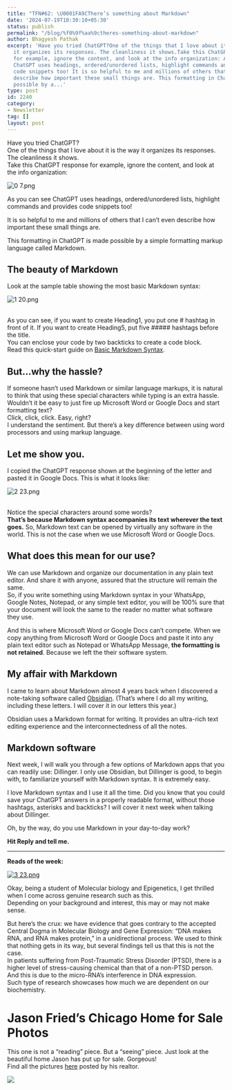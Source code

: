 ```yaml
---
title: "TFN#62: \U0001FA9CThere’s something about Markdown"
date: '2024-07-19T10:30:10+05:30'
status: publish
permalink: "/blog/%f0%9f%aa%9ctheres-something-about-markdown"
author: Bhagyesh Pathak
excerpt: 'Have you tried ChatGPT?One of the things that I love about it is the way
  it organizes its responses. The cleanliness it shows.Take this ChatGPT response
  for example, ignore the content, and look at the info organization: As you can see
  ChatGPT uses headings, ordered/unordered lists, highlight commands and provides
  code snippets too! It is so helpful to me and millions of others that I can''t even
  describe how important these small things are. This formatting in ChatGPT is made
  possible by a...'
type: post
id: 2240
category:
- Newsletter
tag: []
layout: post
---
```


Have you tried ChatGPT?  
One of the things that I love about it is the way it organizes its responses. The cleanliness it shows.  
Take this ChatGPT response for example, ignore the content, and look at the info organization:

![0 7.png](https://embed.filekitcdn.com/e/tkwVjiL2WnM6sb9P2ZThes/r8q2BpQEr2YEybA8u3C3d4)

As you can see ChatGPT uses headings, ordered/unordered lists, highlight commands and provides code snippets too!

It is so helpful to me and millions of others that I can’t even describe how important these small things are.

This formatting in ChatGPT is made possible by a simple formatting markup language called Markdown.

The beauty of Markdown
----------------------

Look at the sample table showing the most basic Markdown syntax:

![1 20.png](https://embed.filekitcdn.com/e/tkwVjiL2WnM6sb9P2ZThes/3HZT8Jr7GQyXQNu99XN4KV)

​  
As you can see, if you want to create Heading1, you put one # hashtag in front of it. If you want to create Heading5, put five ##### hashtags before the title.  
You can enclose your code by two backticks to create a code block.  
Read this quick-start guide on [Basic Markdown Syntax](https://www.markdownguide.org/basic-syntax/).

But…why the hassle?
-------------------

If someone hasn’t used Markdown or similar language markups, it is natural to think that using these special characters while typing is an extra hassle.  
Wouldn’t it be easy to just fire up Microsoft Word or Google Docs and start formatting text?  
Click, click, click. Easy, right?  
I understand the sentiment. But there’s a key difference between using word processors and using markup language.

Let me show you.
----------------

I copied the ChatGPT response shown at the beginning of the letter and pasted it in Google Docs. This is what it looks like:

![2 23.png](https://embed.filekitcdn.com/e/tkwVjiL2WnM6sb9P2ZThes/tDhJKtNeFNZuacuRGW1GhX)

​  
Notice the special characters around some words?  
​**That’s because Markdown syntax accompanies its text wherever the text goes.** So, Markdown text can be opened by virtually any software in the world. This is not the case when we use Microsoft Word or Google Docs.

What does this mean for our use?
--------------------------------

We can use Markdown and organize our documentation in any plain text editor. And share it with anyone, assured that the structure will remain the same.  
So, if you write something using Markdown syntax in your WhatsApp, Google Notes, Notepad, or any simple text editor, you will be 100% sure that your document will look the same to the reader no matter what software they use.

And this is where Microsoft Word or Google Docs can’t compete. When we copy anything from Microsoft Word or Google Docs and paste it into any plain text editor such as Notepad or WhatsApp Message, **the formatting is not retained**. Because we left the their software system.

My affair with Markdown
-----------------------

I came to learn about Markdown almost 4 years back when I discovered a note-taking software called [Obsidian](https://obsidian.md/). (That’s where I do all my writing, including these letters. I will cover it in our letters this year.)

Obsidian uses a Markdown format for writing. It provides an ultra-rich text editing experience and the interconnectedness of all the notes.

Markdown software
-----------------

Next week, I will walk you through a few options of Markdown apps that you can readily use: Dillinger. I only use Obsidian, but Dillinger is good, to begin with, to familiarize yourself with Markdown syntax. It is extremely easy.

I love Markdown syntax and I use it all the time. Did you know that you could save your ChatGPT answers in a properly readable format, without those hashtags, asterisks and backticks? I will cover it next week when talking about Dillinger.

Oh, by the way, do you use Markdown in your day-to-day work?

**Hit Reply and tell me.**

---

**Reads of the week:**

[![3 23.png](https://embed.filekitcdn.com/e/tkwVjiL2WnM6sb9P2ZThes/eDPymUFc9Xc1qL7AtKR1p2)](https://sameboat.substack.com/p/post-traumatic-stress-disorder-and?triedRedirect=true)

Okay, being a student of Molecular biology and Epigenetics, I get thrilled when I come across genuine research such as this.  
Depending on your background and interest, this may or may not make sense.

But here’s the crux: we have evidence that goes contrary to the accepted Central Dogma in Molecular Biology and Gene Expression: “DNA makes RNA, and RNA makes protein,” in a unidirectional process. We used to think that nothing gets in its way, but several findings tell us that this is not the case.  
In patients suffering from Post-Traumatic Stress Disorder (PTSD), there is a higher level of stress-causing chemical than that of a non-PTSD person. And this is due to the micro-RNA’s interference in DNA expression.  
Such type of research showcases how much we are dependent on our biochemistry.

Jason Fried’s Chicago Home for Sale Photos
==========================================

This one is not a “reading” piece. But a “seeing” piece. Just look at the beautiful home Jason has put up for sale. Gorgeous!  
Find all the pictures [here](https://www.1736nwood.com/) posted by his realtor.

![](https://embed.filekitcdn.com/e/tkwVjiL2WnM6sb9P2ZThes/rbiw68VWAQPCrjFJUYu6Ng)
